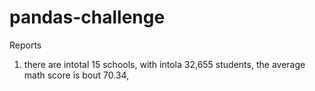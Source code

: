 # pandas-challenge

Reports 

1. there are intotal 15 schools, with intola 32,655 students, the average math score is bout 70.34, 
